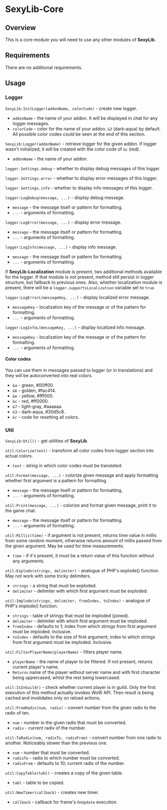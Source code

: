 # SexyLib-Core

## Overview
This is a core module you will need to use any other modules of **SexyLib**.

## Requirements
There are no additional requirements.

## Usage

### Logger
`SexyLib:InitLogger(addonName, colorCode)` - create new logger.
- `addonName` - the name of your addon. It will be displayed in chat for any logger messages.
- `colorCode` - color for the name of your addon. `&3` (dark-aqua) by default. All possible color codes could be seen at the end of this section.

`SexyLib:Logger(addonName)` - retrieve logger for the given addon. If logger wasn't initialized, it will be created with the color code of `&c` (red).
- `addonName` - the name of your addon.

`logger.Settings.debug` - whether to display debug messages of this logger.

`logger.Settings.error` - whether to display error messages of this logger.

`logger.Settings.info` - whether to display info messages of this logger.

`logger:LogDebug(message, ...)` - display debug message.
- `message` - the message itself or pattern for formatting.
- `...` - arguments of formatting.

`logger:LogError(message, ...)` - display error message.
- `message` - the message itself or pattern for formatting.
- `...` - arguments of formatting.

`logger:LogInfo(message, ...)` - display info message.
- `message` - the message itself or pattern for formatting.
- `...` - arguments of formatting.

If **SexyLib-Localization** module is present, two additional methods available for the logger. If that module is not present, method still persist in logger structure, but fallback to previous ones. Also, whether localization module is present, there will be a `logger.supportsLocalization` variable set to `true`.

`logger:LogErrorL(messageKey, ...)` - display localized error message.
- `messageKey` - localization key of the message or of the pattern for formatting.
- `...` - arguments of formatting.

`logger:LogInfoL(messageKey, ...)` - display localized info message.
- `messageKey` - localization key of the message or of the pattern for formatting.
- `...` - arguments of formatting.

#### Color codes
You can use them in messages passed to logger (or in translations) and they will be autoconverted into real colors.
- `&a` - green, #00ff00.
- `&6` - golden, #fac414.
- `&e` - yellow, #fff000.
- `&c` - red, #ff0000.
- `&7` - light-gray, #aaaaaa.
- `&3` - dark-aqua, #30d5c8.
- `&r` - code for resetting all colors.

### Util

`SexyLib:Util()` - get utilities of **SexyLib**.

`util:Colorize(text)` - transform all color codes from logger section into actual colors.
- `text` - string in which color codes must be translated.

`util:Format(message, ...)` - colorize given message and apply formatting whether first argument is a pattern for formatting.
- `message` - the message itself or pattern for formatting.
- `...` - arguments of formatting.

`util:Print(message, ...)` - colorize and format given message, print it to the game chat.
- `message` - the message itself or pattern for formatting.
- `...` - arguments of formatting.

`util:Millis(time)` - if argument is not present, returns time value in millis from some random moment, otherwise returns amount of millis passed from the given argument. May be used for time measurements.
- `time` - if it's present, it must be a return value of this function without any arguments.

`util:Explode(strings, delimiter)` - analogue of PHP's explode() function. May not work with some tricky delimiters.
- `strings` - a string that must be exploded.
- `delimiter` - delimiter with which first argument must be exploded.

`util:Implode(strings, delimiter, fromIndex, toIndex)` - analogue of PHP's implode() function.
- `strings` - table of strings that must be imploded (joined).
- `delimiter` - delimiter with which first argument must be imploded.
- `fromIndex` - defaults to 1; index from which strings from first argument must be imploded. Inclusive.
- `toIndex` - defaults to the size of first argument; index to which strings from first argument must be imploded. Inclusive.

`util:FilterPlayerName(playerName)` - filters player name.
- `playerName` - the name of player to be filtered. If not present, returns current player's name.
- `Returns` name of the player without server name and with first character being uppercased, whilst the rest being lowercased.

`util:IsInGuild()` - check whether current player is in guild. Only the first execution of this method actually invokes WoW API. Then result is being cached and invalidates only on reload actions.

`util:FromRadix(num, radix)` - convert number from the given radix to the radix of ten.
- `num` - number in the given radix that must be converted.
- `radix` - current radix of the number.

`util:ToRadix(num, radixTo, radixFrom)` - convert number from one radix to another. Noticeably slower than the previous one.
- `num` - number that must be converted.
- `radixTo` - radix to which number must be converted.
- `radixFrom` - defaults to 10; current radix of the number.

`util:CopyTable(tabl)` - creates a copy of the given table.
- `tabl` - table to be copied.

`util:NewTimer(callback)` - creates new timer.
- `callback` - callback for frame's `OnUpdate` execution.